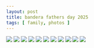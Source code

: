 ```yaml
---
layout: post
title: bandera fathers day 2025
tags: [ family, photos ]
---
```


<div class="fotorama" data-allowfullscreen="true">
<!--https://photos.app.goo.gl/6Q1WCkAe3UPu3p4d8-->
    <img src="https://images.northbriton.net/cdn-cgi/image/width=800/https://images.northbriton.net/AP1GczN0Po0AtPstaviEihjCH1NZR5_sekbUP0Wgbs4ucUxl5zgvyTUSw-_af6oxmoY2MnVZSSudwNSf-_69GAPAwYqy6HzQ9SHuMXA3RKgJqxt7k5u2VI8c" data-full="https://images.northbriton.net/AP1GczN0Po0AtPstaviEihjCH1NZR5_sekbUP0Wgbs4ucUxl5zgvyTUSw-_af6oxmoY2MnVZSSudwNSf-_69GAPAwYqy6HzQ9SHuMXA3RKgJqxt7k5u2VI8c">
    <img src="https://images.northbriton.net/cdn-cgi/image/width=800/https://images.northbriton.net/AP1GczNJ-jkb6cYXyzNjunzxWg8Dpse5CHKyVKvwILjln7mEKC9vrCrIYxdUNx2fdDEkIkmH24CMnYhX_Uuz1_gZIS8jizVtzQAK4R3rV5NDmGPJFk9N3FIl" data-full="https://images.northbriton.net/AP1GczNJ-jkb6cYXyzNjunzxWg8Dpse5CHKyVKvwILjln7mEKC9vrCrIYxdUNx2fdDEkIkmH24CMnYhX_Uuz1_gZIS8jizVtzQAK4R3rV5NDmGPJFk9N3FIl">
    <img src="https://images.northbriton.net/cdn-cgi/image/width=800/https://images.northbriton.net/AP1GczNfYQ-8NGH_HN8n7Ha8_rPPq_Dok1dnH6vqiQmoHThZ3JFBJlCK-fRGfMUwy30fKWMMKcxLJSO1RzpPCaxGe_aboLKxx_SKrNiDcbW4ACHnqlt3Jy1o" data-full="https://images.northbriton.net/AP1GczNfYQ-8NGH_HN8n7Ha8_rPPq_Dok1dnH6vqiQmoHThZ3JFBJlCK-fRGfMUwy30fKWMMKcxLJSO1RzpPCaxGe_aboLKxx_SKrNiDcbW4ACHnqlt3Jy1o">
    <img src="https://images.northbriton.net/cdn-cgi/image/width=800/https://images.northbriton.net/AP1GczPSbc3Wgx2DQFJxypjDI2EEhqeuMhVWE0vnyFfFr9vFbWGdr8pZEwmrcE-SDqZ7IroHSJfT-mW9GD2u4sNrfJ6RyZpORNHM_F1yGJydsByIc4EodaK6" data-full="https://images.northbriton.net/AP1GczPSbc3Wgx2DQFJxypjDI2EEhqeuMhVWE0vnyFfFr9vFbWGdr8pZEwmrcE-SDqZ7IroHSJfT-mW9GD2u4sNrfJ6RyZpORNHM_F1yGJydsByIc4EodaK6">
    <img src="https://images.northbriton.net/cdn-cgi/image/width=800/https://images.northbriton.net/AP1GczNBd5CEOMuhbxB64JYE7N9sMQMLXa7AcVndJC9zUDApBuZPQB2urEz_eETa2tfTcZvXQWCaFkPF40ATZA1S3QbUJToWe4HD3poMSMUHWKqpaM3Dh6gD" data-full="https://images.northbriton.net/AP1GczNBd5CEOMuhbxB64JYE7N9sMQMLXa7AcVndJC9zUDApBuZPQB2urEz_eETa2tfTcZvXQWCaFkPF40ATZA1S3QbUJToWe4HD3poMSMUHWKqpaM3Dh6gD">
    <img src="https://images.northbriton.net/cdn-cgi/image/width=800/https://images.northbriton.net/AP1GczMG8sn-8xO3870w0GLyiRHK2BcvUKY6ejzNWstt1S0DQyk1qO8yuubwvOUIpEULFOw0JajUeci8FkByFCWnpSxLRuybjEzko4PINnVzCZf0BfxcKl6k" data-full="https://images.northbriton.net/AP1GczMG8sn-8xO3870w0GLyiRHK2BcvUKY6ejzNWstt1S0DQyk1qO8yuubwvOUIpEULFOw0JajUeci8FkByFCWnpSxLRuybjEzko4PINnVzCZf0BfxcKl6k">
    <img src="https://images.northbriton.net/cdn-cgi/image/width=800/https://images.northbriton.net/AP1GczNaB8jSbTsk53qNO42bsyXDMjU8Brub6E4uCL9O0_nl6HizLcyKn6zddwSIOtqXisVOp2yaq-nv3HiYg_WmR0s340ravtCYTUz3VxZF8mgVWOYb3QxL" data-full="https://images.northbriton.net/AP1GczNaB8jSbTsk53qNO42bsyXDMjU8Brub6E4uCL9O0_nl6HizLcyKn6zddwSIOtqXisVOp2yaq-nv3HiYg_WmR0s340ravtCYTUz3VxZF8mgVWOYb3QxL">
    <img src="https://images.northbriton.net/cdn-cgi/image/width=800/https://images.northbriton.net/AP1GczNZuKADWLIXq2tBSwUv88jSDtIh_b6F8PXACMUuazPttQDKY58OTz1BY7ih0Hy7if1MzrOoZ98VkWMdU6XUcvbYUK2YUlmxd3gKiJz8uYmphxPxySR8" data-full="https://images.northbriton.net/AP1GczNZuKADWLIXq2tBSwUv88jSDtIh_b6F8PXACMUuazPttQDKY58OTz1BY7ih0Hy7if1MzrOoZ98VkWMdU6XUcvbYUK2YUlmxd3gKiJz8uYmphxPxySR8">
    <img src="https://images.northbriton.net/cdn-cgi/image/width=800/https://images.northbriton.net/AP1GczN6UJT_fBec9jTs278HZmRCAuLQGKjxoVBw6A21Gn0PIhvb_2_C2mBDGoA4EbhGXjQJSQtJLsIbsUXvSLL8oTag07zrKGyWCPHhrvJm-aZDW4Lks7SL" data-full="https://images.northbriton.net/AP1GczN6UJT_fBec9jTs278HZmRCAuLQGKjxoVBw6A21Gn0PIhvb_2_C2mBDGoA4EbhGXjQJSQtJLsIbsUXvSLL8oTag07zrKGyWCPHhrvJm-aZDW4Lks7SL">
    <img src="https://images.northbriton.net/cdn-cgi/image/width=800/https://images.northbriton.net/AP1GczOPJTVy7L4gEIhU9-BEIKaHNl0W0OxYKQ25TMjAkooWbysHK6WFDCE5U0sO3hjtpSXVV2sOrHjqelAxZ3E6NB0-5LbiUk45Zf32GdnpOegKJxDb_U5y" data-full="https://images.northbriton.net/AP1GczOPJTVy7L4gEIhU9-BEIKaHNl0W0OxYKQ25TMjAkooWbysHK6WFDCE5U0sO3hjtpSXVV2sOrHjqelAxZ3E6NB0-5LbiUk45Zf32GdnpOegKJxDb_U5y">
    <img src="https://images.northbriton.net/cdn-cgi/image/width=800/https://images.northbriton.net/AP1GczNyHOFNljgZvzJVL0LuRscmo6TLey6ZI5bKgI1Wt5MeykS2-ErwQC_FkMuvHQ_jZa4l3yJukHR_f4mtFJL2pB2EPDOjO-CfMoBhGw7AB_nB3ESkbeLc" data-full="https://images.northbriton.net/AP1GczNyHOFNljgZvzJVL0LuRscmo6TLey6ZI5bKgI1Wt5MeykS2-ErwQC_FkMuvHQ_jZa4l3yJukHR_f4mtFJL2pB2EPDOjO-CfMoBhGw7AB_nB3ESkbeLc">
</div>
